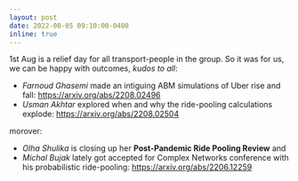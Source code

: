 ```yaml
---
layout: post
date: 2022-08-05 09:10:00-0400
inline: true
---
```


1st Aug is a relief day for all transport-people in the group. So it was for us, we can be happy with outcomes, _kudos to all_:
* _Farnoud Ghasemi_ made an intiguing ABM simulations of Uber rise and fall: https://arxiv.org/abs/2208.02496
* _Usman Akhtar_ explored when and why the ride-pooling calculations explode: https://arxiv.org/abs/2208.02504

morover:
* _Olha Shulika_ is closing up her **Post-Pandemic Ride Pooling Review** and
* _Michal Bujak_ lately got accepted for Complex Networks conference with his probabilistic ride-pooling: https://arxiv.org/abs/2206.12259

